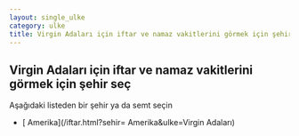 ```yaml
---
layout: single_ulke
category: ulke
title: Virgin Adaları için iftar ve namaz vakitlerini görmek için şehir seç
---
```



## Virgin Adaları için iftar ve namaz vakitlerini görmek için şehir seç

Aşağıdaki listeden bir şehir ya da semt seçin


* [ Amerika](/iftar.html?sehir= Amerika&ulke=Virgin Adaları)

